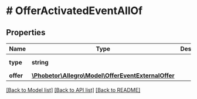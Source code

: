 # # OfferActivatedEventAllOf

## Properties

Name | Type | Description | Notes
------------ | ------------- | ------------- | -------------
**type** | **string** |  | [optional] [default to 'OFFER_ACTIVATED']
**offer** | [**\Phobetor\Allegro\Model\OfferEventExternalOffer**](OfferEventExternalOffer.md) |  |

[[Back to Model list]](../../README.md#models) [[Back to API list]](../../README.md#endpoints) [[Back to README]](../../README.md)
